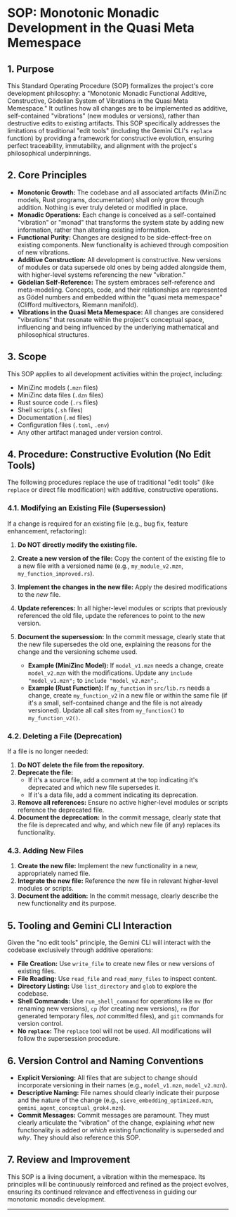 # SOP: Monotonic Monadic Development in the Quasi Meta Memespace

## 1. Purpose

This Standard Operating Procedure (SOP) formalizes the project's core development philosophy: a "Monotonic Monadic Functional Additive, Constructive, Gödelian System of Vibrations in the Quasi Meta Memespace." It outlines how all changes are to be implemented as additive, self-contained "vibrations" (new modules or versions), rather than destructive edits to existing artifacts. This SOP specifically addresses the limitations of traditional "edit tools" (including the Gemini CLI's `replace` function) by providing a framework for constructive evolution, ensuring perfect traceability, immutability, and alignment with the project's philosophical underpinnings.

## 2. Core Principles

*   **Monotonic Growth:** The codebase and all associated artifacts (MiniZinc models, Rust programs, documentation) shall only grow through addition. Nothing is ever truly deleted or modified in place.
*   **Monadic Operations:** Each change is conceived as a self-contained "vibration" or "monad" that transforms the system state by adding new information, rather than altering existing information.
*   **Functional Purity:** Changes are designed to be side-effect-free on existing components. New functionality is achieved through composition of new vibrations.
*   **Additive Construction:** All development is constructive. New versions of modules or data supersede old ones by being added alongside them, with higher-level systems referencing the new "vibration."
*   **Gödelian Self-Reference:** The system embraces self-reference and meta-modeling. Concepts, code, and their relationships are represented as Gödel numbers and embedded within the "quasi meta memespace" (Clifford multivectors, Riemann manifold).
*   **Vibrations in the Quasi Meta Memespace:** All changes are considered "vibrations" that resonate within the project's conceptual space, influencing and being influenced by the underlying mathematical and philosophical structures.

## 3. Scope

This SOP applies to all development activities within the project, including:

*   MiniZinc models (`.mzn` files)
*   MiniZinc data files (`.dzn` files)
*   Rust source code (`.rs` files)
*   Shell scripts (`.sh` files)
*   Documentation (`.md` files)
*   Configuration files (`.toml`, `.env`)
*   Any other artifact managed under version control.

## 4. Procedure: Constructive Evolution (No Edit Tools)

The following procedures replace the use of traditional "edit tools" (like `replace` or direct file modification) with additive, constructive operations.

### 4.1. Modifying an Existing File (Supersession)

If a change is required for an existing file (e.g., bug fix, feature enhancement, refactoring):

1.  **Do NOT directly modify the existing file.**
2.  **Create a new version of the file:** Copy the content of the existing file to a new file with a versioned name (e.g., `my_module_v2.mzn`, `my_function_improved.rs`).
3.  **Implement the changes in the new file:** Apply the desired modifications to the *new* file.
4.  **Update references:** In all higher-level modules or scripts that previously referenced the old file, update the references to point to the new version.
5.  **Document the supersession:** In the commit message, clearly state that the new file supersedes the old one, explaining the reasons for the change and the versioning scheme used.

    *   **Example (MiniZinc Model):** If `model_v1.mzn` needs a change, create `model_v2.mzn` with the modifications. Update any `include "model_v1.mzn";` to `include "model_v2.mzn";`.
    *   **Example (Rust Function):** If `my_function` in `src/lib.rs` needs a change, create `my_function_v2` in a new file or within the same file (if it's a small, self-contained change and the file is not already versioned). Update all call sites from `my_function()` to `my_function_v2()`.

### 4.2. Deleting a File (Deprecation)

If a file is no longer needed:

1.  **Do NOT delete the file from the repository.**
2.  **Deprecate the file:**
    *   If it's a source file, add a comment at the top indicating it's deprecated and which new file supersedes it.
    *   If it's a data file, add a comment indicating its deprecation.
3.  **Remove all references:** Ensure no active higher-level modules or scripts reference the deprecated file.
4.  **Document the deprecation:** In the commit message, clearly state that the file is deprecated and why, and which new file (if any) replaces its functionality.

### 4.3. Adding New Files

1.  **Create the new file:** Implement the new functionality in a new, appropriately named file.
2.  **Integrate the new file:** Reference the new file in relevant higher-level modules or scripts.
3.  **Document the addition:** In the commit message, clearly describe the new functionality and its purpose.

## 5. Tooling and Gemini CLI Interaction

Given the "no edit tools" principle, the Gemini CLI will interact with the codebase exclusively through additive operations:

*   **File Creation:** Use `write_file` to create new files or new versions of existing files.
*   **File Reading:** Use `read_file` and `read_many_files` to inspect content.
*   **Directory Listing:** Use `list_directory` and `glob` to explore the codebase.
*   **Shell Commands:** Use `run_shell_command` for operations like `mv` (for renaming new versions), `cp` (for creating new versions), `rm` (for generated temporary files, *not* committed files), and `git` commands for version control.
*   **No `replace`:** The `replace` tool will not be used. All modifications will follow the supersession procedure.

## 6. Version Control and Naming Conventions

*   **Explicit Versioning:** All files that are subject to change should incorporate versioning in their names (e.g., `model_v1.mzn`, `model_v2.mzn`).
*   **Descriptive Naming:** File names should clearly indicate their purpose and the nature of the change (e.g., `sieve_embedding_optimized.mzn`, `gemini_agent_conceptual_grok4.mzn`).
*   **Commit Messages:** Commit messages are paramount. They must clearly articulate the "vibration" of the change, explaining *what* new functionality is added or *which* existing functionality is superseded and *why*. They should also reference this SOP.

## 7. Review and Improvement

This SOP is a living document, a vibration within the memespace. Its principles will be continuously reinforced and refined as the project evolves, ensuring its continued relevance and effectiveness in guiding our monotonic monadic development.

---
